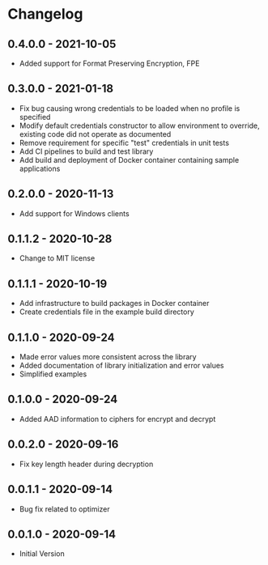 # Changelog

## 0.4.0.0 - 2021-10-05
* Added support for Format Preserving Encryption, FPE

## 0.3.0.0 - 2021-01-18
* Fix bug causing wrong credentials to be loaded when no profile is specified
* Modify default credentials constructor to allow environment to override,
  existing code did not operate as documented
* Remove requirement for specific "test" credentials in unit tests
* Add CI pipelines to build and test library
* Add build and deployment of Docker container containing sample applications

## 0.2.0.0 - 2020-11-13
* Add support for Windows clients

## 0.1.1.2 - 2020-10-28
* Change to MIT license

## 0.1.1.1 - 2020-10-19
* Add infrastructure to build packages in Docker container
* Create credentials file in the example build directory

## 0.1.1.0 - 2020-09-24
* Made error values more consistent across the library
* Added documentation of library initialization and error values
* Simplified examples

## 0.1.0.0 - 2020-09-24
* Added AAD information to ciphers for encrypt and decrypt

## 0.0.2.0 - 2020-09-16
* Fix key length header during decryption

## 0.0.1.1 - 2020-09-14
* Bug fix related to optimizer

## 0.0.1.0 - 2020-09-14
* Initial Version
